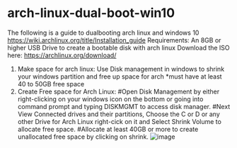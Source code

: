 # arch-linux-dual-boot-win10
The following is a guide to dualbooting arch linux and windows 10
https://wiki.archlinux.org/title/Installation_guide
Requirements: An 8GB or higher USB Drive to create a bootable disk with arch linux
Download the ISO here: https://archlinux.org/download/ 
1. Make space for arch linux: Use Disk management in windows to shrink your windows partition and free up space for arch *must have at least 40 to 50GB free space
2. Create Free space for Arch Linux:
   #Open Disk Management by either right-clicking on your windows icon on the bottom or going into command prompt and typing DISKMGMT to access disk manager.
   #Next View Connected drives and their partitions, Choose the C or D or any other Drive for Arch Linux right-cick on it and  Select Shrink Volume to allocate free space.
   #Allocate at least 40GB or more to create unallocated free space by clicking on shrink.
![image](https://github.com/user-attachments/assets/f1669acf-8419-44eb-9569-3ea1c6592d74)




   



